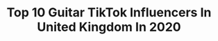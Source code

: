 ---
title: Top 10 Guitar TikTok Influencers In United Kingdom In 2020
description: >-
  Find top guitar TikTok influencers in United Kingdom in 2020. Most popular hashtags: #quarantine #coronavirus #duet #newsong.
platform: TikTok
profiles:
  - username: "toxic.star.cosplay"
    fullname: >-
      💚🌹toxic🌹💚
    location: "United Kingdom"
    followers: 152106
    engagement: 2665
    commentsToLikes: 0.018480
    id: ck9eliwvtapgg0j787gorrkvf
    verified: false
    hashtags: "#angeloc, #danganronpa, #brighterinside, #starwars"
  - username: "jarvisguitar"
    fullname: >-
      Jarvis
    location: "United Kingdom"
    followers: 55692
    engagement: 811
    commentsToLikes: 0.053648
    id: ck9ej4vz20iq10j78thoovohm
    verified: false
    hashtags: "#guitarlessons, #flamencoguitar, #ceoofguitar, #guitarlover"
  - username: "roryshreds"
    fullname: >-
      Rory Shreds
    location: "United Kingdom"
    followers: 8008
    engagement: 627
    commentsToLikes: 0.059343
    id: ck83k48ad97e40j78wp4qj8hl
    verified: false
    hashtags: "#quarantine, #toystory, #randynewman, #gitarist"
  - username: "captaindansparrow"
    fullname: >-
      Captain Dan Sparrow
    location: "United Kingdom"
    followers: 87621
    engagement: 1470
    commentsToLikes: 0.022525
    id: ck8ql5i2ik6xo0j783bdvch36
    verified: false
    hashtags: "#vampire, #ligthsaber, #pirates, #jedi"
  - username: "skylightparade"
    fullname: >-
      Skylight Parade
    location: "United Kingdom"
    followers: 2644
    engagement: 2108
    commentsToLikes: 0.067939
    id: cka0oev3v3l0u0i78of7blyz4
    verified: false
    hashtags: "#tigerking, #viral, #piano, #cold"
  - username: "matthewhall57"
    fullname: >-
      Matthew Hall
    location: "United Kingdom"
    followers: 135206
    engagement: 1913
    commentsToLikes: 0.018032
    id: cka0o64xs2d2h0i78s96l4t6n
    verified: false
    hashtags: "#duet, #foruou, #drums, #react"
  - username: "indiebastard"
    fullname: >-
      Jake
    location: "United Kingdom"
    followers: 12417
    engagement: 1683
    commentsToLikes: 0.034642
    id: ck8tr43fsqv4o0j78swq4zq80
    verified: false
    hashtags: "#alternative, #indie, #18plus, #emo"
  - username: "lottiehartnack"
    fullname: >-
      Lottie Hartnack
    location: "United Kingdom"
    followers: 15558
    engagement: 2417
    commentsToLikes: 0.032436
    id: ckaia1ageajau0i78okl9sqf7
    verified: false
    hashtags: "#orginal, #normal, #badmakeup, #whispers"
  - username: "lizzy_dixon"
    fullname: >-
      Elizabeth Dixon
    location: "United Kingdom"
    followers: 13139
    engagement: 1264
    commentsToLikes: 0.032659
    id: cka0kn0honc0x0i786kmoodvh
    verified: false
    hashtags: "#zaynmalik, #beforeyougo, #alliwant, #jamesarthur"
  - username: "champgaz"
    fullname: >-
      Champgaz
    location: "United Kingdom"
    followers: 40200
    engagement: 1262
    commentsToLikes: 0.023664
    id: ck9f1q76j9bjf0j785tqthyk3
    verified: false
    hashtags: "#flex, #bru, #singing, #unilife"
---